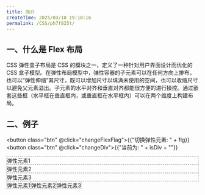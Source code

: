```yaml
---
title: 简介
createTime: 2025/03/10 19:18:16
permalink: /CSS/ph7f825t/
---
```


## 一、什么是 Flex 布局

CSS 弹性盒子布局是 CSS 的模块之一，定义了一种针对用户界面设计而优化的 CSS 盒子模型。在弹性布局模型中，弹性容器的子元素可以在任何方向上排布，也可以“弹性伸缩”其尺寸，既可以增加尺寸以填满未使用的空间，也可以收缩尺寸以避免父元素溢出。子元素的水平对齐和垂直对齐都能很方便的进行操控。通过嵌套这些框（水平框在垂直框内，或垂直框在水平框内）可以在两个维度上构建布局。

## 二、例子

<button class="btn" @click="changeFlexFlag">{{"切换弹性元素: " + flg}}</button>
<button class="btn" @click="changeDiv">{{"当前为: " + isDiv + ""}}</button>

<div v-if="isDiv ==='div'" :class="'container' + flexFlag">
  <div class="item">弹性元素1</div>
  <div class="item">弹性元素2</div>
  <div class="item">弹性元素3</div>
</div>
<div v-if="isDiv === 'span'" :class="'container' + flexFlag">
  <span class="item">弹性元素1</span><span class="item">弹性元素2</span><span class="item">弹性元素3</span>
</div>

<script>
export default {
  name: 'Overview',
  data () {
    return {
      flexFlag: "",
      flg: true,
      isDiv: "div",
      isCollapse: true
    };
  },
  mounted () {
    this.flg = false;
  },
  methods: {
    changeDiv () {
      if (this.isDiv === "div") {
        this.isDiv = "span";
      } else {
        this.isDiv = "div";
      }
    },
    changeFlexFlag () {
      if (!this.flexFlag) {
        this.flexFlag = " flex";
        this.flg = true;
      } else {
        this.flexFlag = "";
        this.flg = false;
      }
      console.log(this.flg);
    }
  }
};
</script>

<style scoped>
.container {
  width: 100%;
  height: 150px;
  background: #f9f9f9;
}
.flex {
  display: flex;
}
.item {
  border: dashed 1px #aaa;
  flex: 1;
}
.btn {
  margin: 5px 10px 5px 0;
  display: inline-block;
  font-size: 14px;
  color: #42b883;
  line-height: 1;
  font-weight: bold;
  text-align: center;
  white-space: nowrap;
  cursor: pointer;
  background: #fff;
  border: 1px solid #42b883;
  border-radius: 4px;
  box-sizing: border-box;
  transition: .1s;
  padding: 12px 20px;
}
.btn:hover {
  border-color: #dcdfe6;
  background: #ecf5ff
}
</style>
